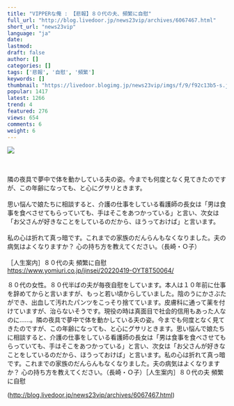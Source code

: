 ```yaml
---
title: "VIPPERな俺 : 【悲報】８０代の夫、頻繁に自慰"
full_url: "http://blog.livedoor.jp/news23vip/archives/6067467.html"
short_url: "news23vip"
language: "ja"
date: 
lastmod: 
draft: false
author: []
categories: []
tags: ['悲報', '自慰', '頻繁']
keywords: []
thumbnail: "https://livedoor.blogimg.jp/news23vip/imgs/f/9/f92c13b5-s.jpg"
popular: 1417
latest: 1266
trend: 4
featured: 276
views: 654
comments: 6
weight: 6
---
```


![](https://livedoor.blogimg.jp/news23vip/imgs/f/9/f92c13b5-s.jpg)

<span><br> <br> 隣の夜具で夢中で体を動かしている夫の姿。今までも何度となく見てきたのですが、この年齢になっても、と心にグサリときます。<br> <br> 思い悩んで娘たちに相談すると、介護の仕事をしている看護師の長女は「男は食事を食べさせてもらっていても、手はそこをあつかっている」と言い、次女は「お父さんが好きなことをしているのだから、ほうっておけば」と言います。<br> <br> 私の心は折れて真っ暗です。これまでの家族のだんらんもなくなりました。夫の病気はよくなりますか？ 心の持ち方を教えてください。（長崎・Ｏ子）<br> <br> ［人生案内］８０代の夫 頻繁に自慰 <br> <a href='https://www.yomiuri.co.jp/jinsei/20220419-OYT8T50064/' target='_blank' title=''>https://www.yomiuri.co.jp/jinsei/20220419-OYT8T50064/</a><p>８０代の女性。８０代半ばの夫が毎夜自慰をしています。本人は１０年前に仕事を辞めてからと言いますが、もっと若い頃からしていました。陰のうにかさぶたができ、出血して汚れたパンツをこっそり捨てています。皮膚科に通って薬を付けていますが、治らないそうです。現役の時は真面目で社会的信用もあった人なのに……。隣の夜具で夢中で体を動かしている夫の姿。今までも何度となく見てきたのですが、この年齢になっても、と心にグサリときます。思い悩んで娘たちに相談すると、介護の仕事をしている看護師の長女は「男は食事を食べさせてもらっていても、手はそこをあつかっている」と言い、次女は「お父さんが好きなことをしているのだから、ほうっておけば」と言います。私の心は折れて真っ暗です。これまでの家族のだんらんもなくなりました。夫の病気はよくなりますか？ 心の持ち方を教えてください。（長崎・Ｏ子）［人生案内］８０代の夫 頻繁に自慰</p></span>

(http://blog.livedoor.jp/news23vip/archives/6067467.html)
